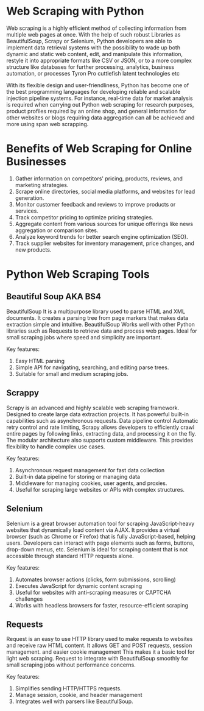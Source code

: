 # Web Scraping with Python

Web scraping is a highly efficient method of collecting information from multiple web pages at once. With the help of such robust Libraries as BeautifulSoup, Scrapy or Selenium, Python developers are able to implement data retrieval systems with the possibility to wade up both dynamic and static web content, edit, and manipulate this information, restyle it into appropriate formats like CSV or JSON, or to a more complex structure like databases for further processing, analytics, business automation, or processes Tyron Pro cuttlefish latent technologies etc

With its flexible design and user-friendliness, Python has become one of the best programming languages for developing reliable and scalable injection pipeline systems. For instance, real-time data for market analysis is required when carrying out Python web scraping for research purposes, product profiles required by an online shop, and general information for other websites or blogs requiring data aggregation can all be achieved and more using span web scrapping.

# Benefits of Web Scraping for Online Businesses

1. Gather information on competitors' pricing, products, reviews, and marketing strategies. 
2. Scrape online directories, social media platforms, and websites for lead generation.
3. Monitor customer feedback and reviews to improve products or services.
4. Track competitor pricing to optimize pricing strategies.
5. Aggregate content from various sources for unique offerings like news aggregation or comparison sites.
6. Analyze keyword trends for better search engine optimization (SEO).
7. Track supplier websites for inventory management, price changes, and new products.

# Python Web Scraping Tools

 ## Beautiful Soup AKA BS4
BeautifulSoup It is a multipurpose library used to parse HTML and XML documents. It creates a parsing tree from page markers that makes data extraction simple and intuitive. BeautifulSoup Works well with other Python libraries such as Requests to retrieve data and process web pages. Ideal for small scraping jobs where speed and simplicity are important.

Key features:

1. Easy HTML parsing
2. Simple API for navigating, searching, and editing parse trees.
3. Suitable for small and medium scraping jobs.
 ## Scrappy
Scrapy is an advanced and highly scalable web scraping framework. Designed to create large data extraction projects. It has powerful built-in capabilities such as asynchronous requests. Data pipeline control Automatic retry control and rate limiting, Scrapy allows developers to efficiently crawl entire pages by following links, extracting data, and processing it on the fly. The modular architecture also supports custom middleware. This provides flexibility to handle complex use cases.

Key features:

1. Asynchronous request management for fast data collection
2. Built-in data pipeline for storing or managing data
3. Middleware for managing cookies, user agents, and proxies.
4. Useful for scraping large websites or APIs with complex structures.
 ## Selenium
Selenium is a great browser automation tool for scraping JavaScript-heavy websites that dynamically load content via AJAX. It provides a virtual browser (such as Chrome or Firefox) that is fully JavaScript-based, helping users. Developers can interact with page elements such as forms, buttons, drop-down menus, etc. Selenium is ideal for scraping content that is not accessible through standard HTTP requests alone.

Key features:

1. Automates browser actions (clicks, form submissions, scrolling)
2. Executes JavaScript for dynamic content scraping
3. Useful for websites with anti-scraping measures or CAPTCHA challenges
4. Works with headless browsers for faster, resource-efficient scraping
 ## Requests
 Request is an easy to use HTTP library used to make requests to websites and receive raw HTML content. It allows GET and POST requests, session management. and easier cookie management This makes it a basic tool for light web scraping. Request to integrate with BeautifulSoup smoothly for small scraping jobs without performance concerns.

Key features:
1. Simplifies sending HTTP/HTTPS requests.
2. Manage session, cookie, and header management
3. Integrates well with parsers like BeautifulSoup.
